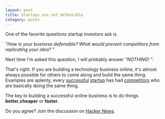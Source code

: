 ```yaml
---
layout: post
title: Startups are not defensible
category: posts
---
```


One of the favorite questions startup investors ask is 

_"How is your business defensible? What would prevent competitors from replicating your idea? "_

Next time I'm asked this question, I will probably answer _"NOTHING! "_.

That's right. If you are building a technology business online, it's almost always possible for others to come along and build the same thing. Examples are aplenty, every [successful][desk_com_link] [startup][zendesk_link] has had [competitors][freshdesk_link] who are basically doing the same thing.

The key to building a successful online business is to do things **better**,**cheaper** or **faster**.

Do you agree? Join the discussion on [Hacker News][hn_link].


[desk_com_link]: http://www.desk.com/
[zendesk_link]: http://www.zendesk.com/
[freshdesk_link]: http://www.freshdesk.com/
[hn_link]: https://news.ycombinator.com/item?id=6542880
